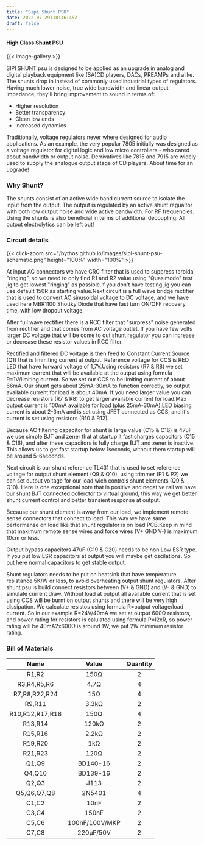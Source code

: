 ```yaml
---
title: "Sipi Shunt PSU"
date: 2022-07-29T18:46:45Z
draft: false
---
```

#### High Class Shunt PSU

{{< image-gallery >}}

SIPI SHUNT psu is designed to be applied as an upgrade in analog and digital playback equipment like (SA)CD players, DACs, PREAMPs and alike. The shunts drop in instead of commonly used industrial types of regulators. Having much lower noise, true wide bandwidth and linear output impedance, they'll bring improvement to sound in terms of:

- Higher resolution
- Better transparency
- Clean low ends
- Increased dynamics

Traditionally, voltage regulators never where designed for audio applications. As an example, the very popular 7805 initially was designed as a voltage regulator for digital logic and low micro controllers - who cared about bandwidth or output noise. Derrivatives like 7815 and 7915 are widely used to supply the analogue output stage of CD players. About time for an upgrade!

### Why Shunt?

The shunts consist of an active wide band current source to isolate the input from the output. The output is regulated by an active shunt regualtor with both low output noise and wide active bandwidth. For RF frequencies. Using the shunts is also beneficial in terms of additional decoupling: All output electrolytics can be left out!

### Circuit details

{{< click-zoom src="/bythos.github.io/images/sipi-shunt-psu-schematic.png" height="100%" width="100%" >}}

At input AC connectors we have CRC filter that is used to suppress toroidal "ringing", so we need to only find R1 and R2 value using "Quasimodo" test jig to get lowest "ringing" as possible.If you don't have testing jig you can use default 150R as starting value.Next circuit is a full wave bridge rectifier that is used to convert AC sinusoidal voltage to DC voltage, and we have used here MBR1100 Shottky Diode that have fast turn ON/OFF recovery time, with low dropout voltage.

After full wave rectifier there is a RCC filter that "surpress" noise generated from rectifier and that comes from AC voltage outlet. If you have few volts larger DC voltage that will be come to out shunt regulator you can increase or decrease these resistor values in RCC filter.

Rectified and filtered DC voltage is then feed to Constant Current Source (Q1) that is limmiting current at output. Reference voltage for CCS is RED LED that have forward voltage of 1,7V.Using resistors (R7 & R8) we set maximum current that will be available at the output using formula R=1V/limiting current. So we set our CCS to be limiting current of about 66mA. Our shunt gets about 25mA-30mA to function correctly, so output available current for load is about 40mA. If you need larger value you can decrease resistors (R7 & R8) to get larger available current for load.Max output current is 100mA available for load (plus 25mA-30mA).LED biasing current is about 2-3mA and is set using JFET connected as CCS, and it's current is set using resistors (R10 & R12).

Because AC filtering capacitor for shunt is large value (C15 & C16) is 47uF we use simple BJT and zener that at startup it fast charges capacitors (C15 & C16), and after these capacitors is fully charge BJT and zener is inactive. This allows us to get fast startup below 1seconds, without them startup will be around 5-6seconds.

Next circuit is our shunt reference TL431 that is used to set reference voltage for output shunt element (Q9 & Q10), using trimmer (P1 & P2) we can set output voltage for our load wich controls shunt elements (Q9 & Q10). Here is one exceptional note that in positive and negative rail we have our shunt BJT connected collerctor to virtual ground, this way we get better shunt current control and better transient response at output.

Because our shunt element is away from our load, we implement remote sense connectors that connect to load. This way we have same performanse on load like that shunt regulator is on load PCB.Keep in mind that maximum remote sense wires and force wires (V+ GND V-) is maximum 10cm or less.

Output bypass capacitors 47uF (C19 & C20) needs to be non Low ESR type. If you put low ESR capacitors at output you will maybe get oscilations. So put here normal capacitors to get stable output.

Shunt regulators needs to be put on heatsink that have temperature resistance 5K/W or less, to avoid overheating output shunt regulators. After shunt psu is build connect resistors between (V+ & GND) and (V- & GND) to simulate current draw. Without load at output all available current that is set using CCS will be burnt on output shunts and there will be very high dissipation. We calculate resistos using formula R=output voltage/load current. So in our example R=24V/40mA we set at output 600Ω resistors, and power rating for resistors is calulated using formula P=I2xR, so power rating will be 40mA2x600Ω is around 1W, we put 2W minimum resistor rating.

### Bill of Materials

| Name                                    | Value             | Quantity  |             
|:---------------------------------------:|:-----------------:|:---------:|
| R1,R2                                   |  150Ω             |     2     |
| R3,R4,R5,R6                             |  4.7Ω             |     4     |
| R7,R8,R22,R24                           |  15Ω              |     4     |
| R9,R11                                  |  3.3kΩ            |     2     |
| R10,R12,R17,R18                         |  150Ω             |     4     |
| R13,R14                                 |  120kΩ            |     2     |
| R15,R16                                 |  2.2kΩ            |     2     |
| R19,R20                                 |  1kΩ              |     2     |
| R21,R23                                 |  120Ω             |     2     |
| Q1,Q9                                   |  BD140-16         |     2     |
| Q4,Q10                                  |  BD139-16         |     2     |
| Q2,Q3                                   |  J113             |     2     |
| Q5,Q6,Q7,Q8                             |  2N5401           |     4     |
| C1,C2                                   |  10nF             |     2     |
| C3,C4                                   |  150nF            |     2     |
| C5,C6                                   |  100nF/100V/MKP   |     2     |
| C7,C8                                   |  220μF/50V        |     2     |
